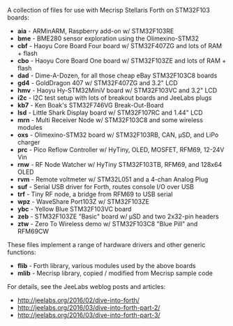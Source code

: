 A collection of files for use with Mecrisp Stellaris Forth on STM32F103 boards:

* **aia** - ARMinARM, Raspberry add-on w/ STM32F103RE
* **bme** - BME280 sensor exploration using the Olimexino-STM32
* **cbf** - Haoyu Core Board Four board w/ STM32F407ZG and lots of RAM + flash
* **cbo** - Haoyu Core Board One board w/ STM32F103ZE and lots of RAM + flash
* **dad** - Dime-A-Dozen, for all those cheap eBay STM32F103C8 boards
* **gd4** - GoldDragon 407 w/ STM32F407ZG and 3.2" LCD
* **hmv** - Haoyu Hy-STM32MiniV board w/ STM32F103VC and 3.2" LCD
* **i2c** - I2C test setup with lots of breakout boards and JeeLabs plugs
* **kb7** - Ken Boak's STM32F746VG Break-Out-Board
* **lsd** - Little Shark Display board w/ STM32F107RC and 1.44" LCD
* **mrn** - Multi Receiver Node w/ STM32F103C8 and some wireless modules
* **oxs** - Olimexino-STM32 board w/ STM32F103RB, CAN, µSD, and LiPo charger
* **prc** - Pico Reflow Controller w/ HyTiny, OLED, MOSFET, RFM69, 12-24V Vin
* **rnw** - RF Node Watcher w/ HyTiny STM32F103TB, RFM69, and 128x64 OLED
* **rvm** - Remote voltmeter w/ STM32L051 and a 4-chan Analog Plug
* **suf** - Serial USB driver for Forth, routes console I/O over USB
* **trf** - Tiny RF node, a bridge from RFM69 to USB serial
* **wpz** - WaveShare Port103Z w/ STM32F103ZE
* **ybc** - Yellow Blue STM32F103VC board
* **zeb** - STM32F103ZE "Basic" board w/ µSD and two 2x32-pin headers
* **ztw** - Zero To Wireless demo w/ STM32F103C8 "Blue Pill" and RFM69CW

These files implement a range of hardware drivers and other generic functions:

* **flib** - Forth library, various modules used by the above boards
* **mlib** - Mecrisp library, copied / modified from Mecrisp sample code

For details, see the JeeLabs weblog posts and articles:

* <http://jeelabs.org/2016/02/dive-into-forth/>
* <http://jeelabs.org/2016/03/dive-into-forth-part-2/>
* <http://jeelabs.org/2016/03/dive-into-forth-part-3/>
